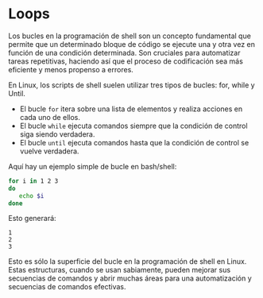 # Loops

Los bucles en la programación de shell son un concepto fundamental que permite que un determinado bloque de código se ejecute una y otra vez en función de una condición determinada. Son cruciales para automatizar tareas repetitivas, haciendo así que el proceso de codificación sea más eficiente y menos propenso a errores.

En Linux, los scripts de shell suelen utilizar tres tipos de bucles: for, while y Until.

- El bucle `for` itera sobre una lista de elementos y realiza acciones en cada uno de ellos.
- El bucle `while` ejecuta comandos siempre que la condición de control siga siendo verdadera.
- El bucle `until` ejecuta comandos hasta que la condición de control se vuelve verdadera.

Aquí hay un ejemplo simple de bucle en bash/shell:

```bash
for i in 1 2 3
do
   echo $i
done
```

Esto generará:

```
1
2
3
```

Esto es sólo la superficie del bucle en la programación de shell en Linux. Estas estructuras, cuando se usan sabiamente, pueden mejorar sus secuencias de comandos y abrir muchas áreas para una automatización y secuencias de comandos efectivas.